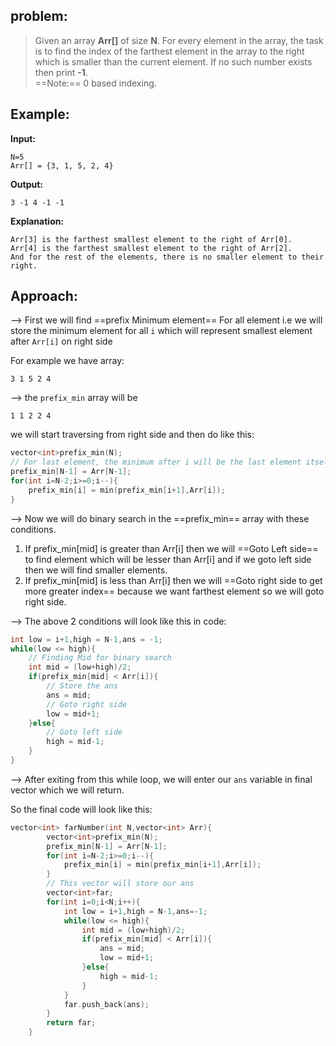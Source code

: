 ## problem:

>Given an array **Arr[]** of size **N**. For every element in the array, the task is to find the index of the farthest element in the array to the right which is smaller than the current element. If no such number exists then print **-1**.  
 ==Note:== 0 based indexing.

## Example:

**Input:** 
```
N=5
Arr[] = {3, 1, 5, 2, 4}
```
**Output:**
```
3 -1 4 -1 -1
```
**Explanation:**
```
Arr[3] is the farthest smallest element to the right of Arr[0].
Arr[4] is the farthest smallest element to the right of Arr[2].
And for the rest of the elements, there is no smaller element to their right.
```

## Approach:

--> First we will find ==prefix Minimum element== For all element i.e we will store the minimum element for all `i` which will represent smallest element after `Arr[i]` on right side

For example we have array:

```
3 1 5 2 4
```

--> the `prefix_min` array will be 

```
1 1 2 2 4
```

we will start traversing from right side and then do like this:
```cpp
vector<int>prefix_min(N);
// For last element, the minimum after i will be the last element itself
prefix_min[N-1] = Arr[N-1];
for(int i=N-2;i>=0;i--){
	prefix_min[i] = min(prefix_min[i+1],Arr[i]);
}
```

--> Now we will do binary search in the ==prefix_min== array with these conditions.

1. If prefix_min[mid] is greater than Arr[i] then we will ==Goto Left side== to find element which will be lesser than Arr[i] and if we goto left side then we will find smaller elements.
2. If prefix_min[mid] is less than Arr[i] then we will ==Goto right side to get more greater index== because we want farthest element so we will goto right side.

--> The above 2 conditions will look like this in code:

```cpp
int low = i+1,high = N-1,ans = -1;
while(low <= high){
	// Finding Mid for binary search
	int mid = (low+high)/2;
	if(prefix_min[mid] < Arr[i]){
		// Store the ans
		ans = mid;
		// Goto right side
		low = mid+1;
	}else{
		// Goto left side
		high = mid-1;
	}
}
```

--> After exiting from this while loop, we will enter our `ans` variable in final vector which we will return.

So the final code will look like this:

```cpp
vector<int> farNumber(int N,vector<int> Arr){
        vector<int>prefix_min(N);
        prefix_min[N-1] = Arr[N-1];
        for(int i=N-2;i>=0;i--){
            prefix_min[i] = min(prefix_min[i+1],Arr[i]);
        }
		// This vector will store our ans
        vector<int>far;
        for(int i=0;i<N;i++){
            int low = i+1,high = N-1,ans=-1;
            while(low <= high){
                int mid = (low+high)/2;
                if(prefix_min[mid] < Arr[i]){
                    ans = mid;
                    low = mid+1;
                }else{
                    high = mid-1;    
                }
            }
            far.push_back(ans);
        }
        return far;
    }
```